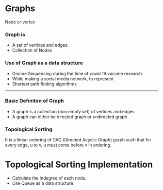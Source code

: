 # Graphs
Node or vertex

### Graph is
* A set of vertices and edges. 
* Collection of Nodes

### Use of Graph as a data structure
* Gnome Sequencing during the time of covid 19 vaccine research. 
* While making a social media network, to represent 
* Shortest path finding algorithms
---
### Basic Definiton of Graph
* A graph is a collection (non empty set) of vertices and edges
* A graph can either be directed graph or undirected graph

### Topological Sorting
It is a linear ordering of DAG (Directed Acyclic Graph) graph such that for every edge, u to v, u must come before v in ordering. 

# Topological Sorting Implementation
* Calculate the indegree of each node. 
* Use Queue as a data structure.
